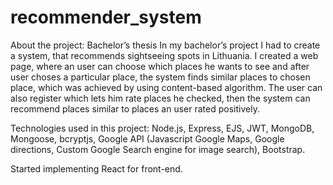 # recommender_system
About the project:
Bachelor’s thesis
In my bachelor’s project I had to create a system, that recommends sightseeing spots in Lithuania. I created a web page, where an user can choose which places he wants to see and after user choses a particular place, the system finds similar places to chosen place, which was achieved by using content-based algorithm. The user can also register which lets him rate places he checked, then the system can recommend places similar to places an user rated positively.

Technologies used in this project:
Node.js, Express, EJS, JWT, MongoDB, Mongoose, bcryptjs, Google API (Javascript Google Maps, Google directions, Custom Google Search engine for image search), Bootstrap.

Started implementing React for front-end.

